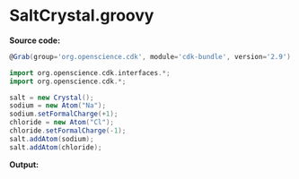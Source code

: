 # SaltCrystal.groovy
**Source code:**
```groovy
@Grab(group='org.openscience.cdk', module='cdk-bundle', version='2.9')

import org.openscience.cdk.interfaces.*;
import org.openscience.cdk.*;

salt = new Crystal();
sodium = new Atom("Na");
sodium.setFormalCharge(+1);
chloride = new Atom("Cl");
chloride.setFormalCharge(-1);
salt.addAtom(sodium);
salt.addAtom(chloride);
```
**Output:**
```plain
```
